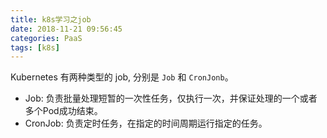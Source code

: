 ```yaml
---
title: k8s学习之job
date: 2018-11-21 09:56:45
categories: PaaS
tags: [k8s]
---
```


Kubernetes 有两种类型的 job, 分别是 `Job` 和 `CronJonb`。

- Job: 负责批量处理短暂的一次性任务，仅执行一次，并保证处理的一个或者多个Pod成功结束。
- CronJob: 负责定时任务，在指定的时间周期运行指定的任务。

<!-- more -->
